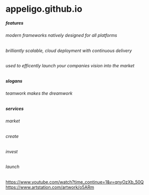 # appeligo.github.io

##### features
###### modern frameworks natively designed for all platforms
###### brilliantly scalable, cloud deployment with continuous delivery
###### used to efficently launch your companies vision into the market

##### slogans
###### teamwork makes the dreamwork

##### services
###### market
###### create
###### invest
###### launch 


https://www.youtube.com/watch?time_continue=1&v=qnyOzXb_50Q
https://www.artstation.com/artwork/o5ARm